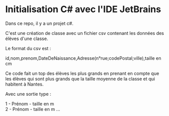 # Initialisation C# avec l'IDE JetBrains

Dans ce repo, il y a un projet c#.

C'est une création de classe avec un fichier csv contenant les données des élèves d'une classe.

Le format du csv est :

id,nom,prenom,DateDeNaissance,Adresse(n°rue;codePostal;ville),taille en cm

Ce code fait un top des élèves les plus grands en prenant en compte que les élèves qui sont plus grands que la taille moyenne de la classe et qui habitent à Nantes.

Avec une sortie type :

1 - Prénom - taille en m \
2 - Prénom - taille en m ...

